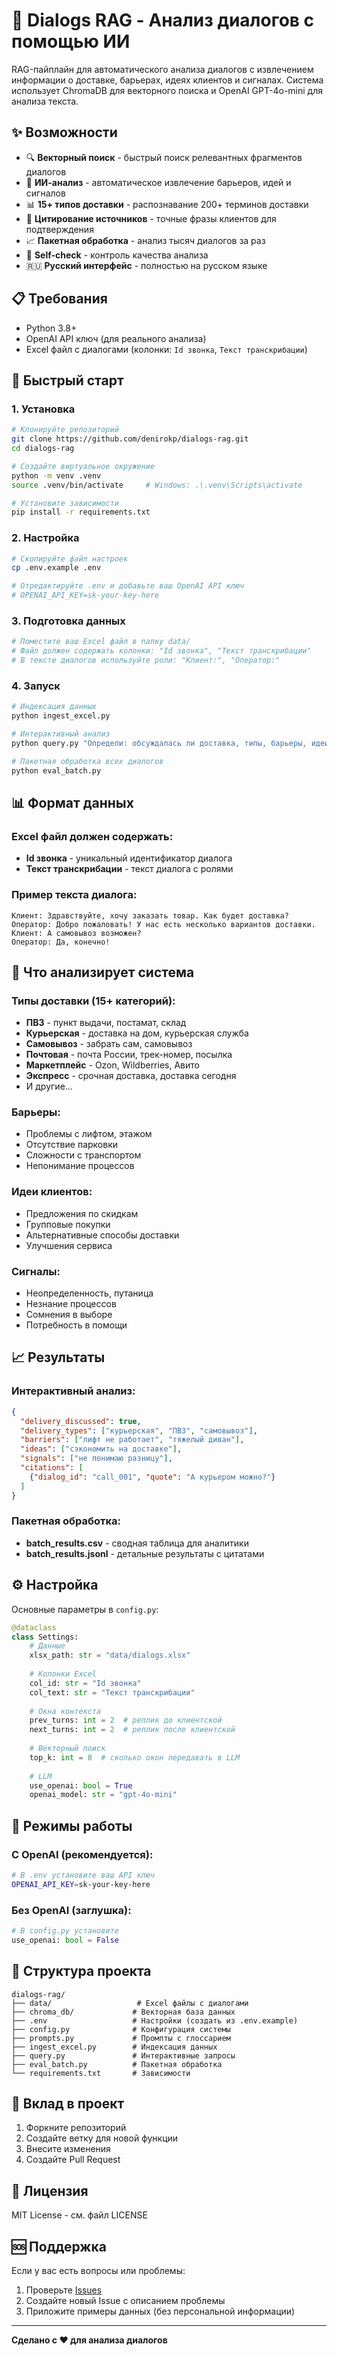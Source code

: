 # 🚀 Dialogs RAG - Анализ диалогов с помощью ИИ

RAG-пайплайн для автоматического анализа диалогов с извлечением информации о доставке, барьерах, идеях клиентов и сигналах. Система использует ChromaDB для векторного поиска и OpenAI GPT-4o-mini для анализа текста.

## ✨ Возможности

- 🔍 **Векторный поиск** - быстрый поиск релевантных фрагментов диалогов
- 🤖 **ИИ-анализ** - автоматическое извлечение барьеров, идей и сигналов
- 📊 **15+ типов доставки** - распознавание 200+ терминов доставки
- 💬 **Цитирование источников** - точные фразы клиентов для подтверждения
- 📈 **Пакетная обработка** - анализ тысяч диалогов за раз
- 🎯 **Self-check** - контроль качества анализа
- 🇷🇺 **Русский интерфейс** - полностью на русском языке

## 📋 Требования

- Python 3.8+
- OpenAI API ключ (для реального анализа)
- Excel файл с диалогами (колонки: `Id звонка`, `Текст транскрибации`)

## 🚀 Быстрый старт

### 1. Установка
```bash
# Клонируйте репозиторий
git clone https://github.com/denirokp/dialogs-rag.git
cd dialogs-rag

# Создайте виртуальное окружение
python -m venv .venv
source .venv/bin/activate     # Windows: .\.venv\Scripts\activate

# Установите зависимости
pip install -r requirements.txt
```

### 2. Настройка
```bash
# Скопируйте файл настроек
cp .env.example .env

# Отредактируйте .env и добавьте ваш OpenAI API ключ
# OPENAI_API_KEY=sk-your-key-here
```

### 3. Подготовка данных
```bash
# Поместите ваш Excel файл в папку data/
# Файл должен содержать колонки: "Id звонка", "Текст транскрибации"
# В тексте диалогов используйте роли: "Клиент:", "Оператор:"
```

### 4. Запуск
```bash
# Индексация данных
python ingest_excel.py

# Интерактивный анализ
python query.py "Определи: обсуждалась ли доставка, типы, барьеры, идеи, сигналы."

# Пакетная обработка всех диалогов
python eval_batch.py
```

## 📊 Формат данных

### Excel файл должен содержать:
- **Id звонка** - уникальный идентификатор диалога
- **Текст транскрибации** - текст диалога с ролями

### Пример текста диалога:
```
Клиент: Здравствуйте, хочу заказать товар. Как будет доставка?
Оператор: Добро пожаловать! У нас есть несколько вариантов доставки.
Клиент: А самовывоз возможен?
Оператор: Да, конечно!
```

## 🎯 Что анализирует система

### Типы доставки (15+ категорий):
- **ПВЗ** - пункт выдачи, постамат, склад
- **Курьерская** - доставка на дом, курьерская служба
- **Самовывоз** - забрать сам, самовывоз
- **Почтовая** - почта России, трек-номер, посылка
- **Маркетплейс** - Ozon, Wildberries, Авито
- **Экспресс** - срочная доставка, доставка сегодня
- И другие...

### Барьеры:
- Проблемы с лифтом, этажом
- Отсутствие парковки
- Сложности с транспортом
- Непонимание процессов

### Идеи клиентов:
- Предложения по скидкам
- Групповые покупки
- Альтернативные способы доставки
- Улучшения сервиса

### Сигналы:
- Неопределенность, путаница
- Незнание процессов
- Сомнения в выборе
- Потребность в помощи

## 📈 Результаты

### Интерактивный анализ:
```json
{
  "delivery_discussed": true,
  "delivery_types": ["курьерская", "ПВЗ", "самовывоз"],
  "barriers": ["лифт не работает", "тяжелый диван"],
  "ideas": ["сэкономить на доставке"],
  "signals": ["не понимаю разницу"],
  "citations": [
    {"dialog_id": "call_001", "quote": "А курьером можно?"}
  ]
}
```

### Пакетная обработка:
- **batch_results.csv** - сводная таблица для аналитики
- **batch_results.jsonl** - детальные результаты с цитатами

## ⚙️ Настройка

Основные параметры в `config.py`:

```python
@dataclass
class Settings:
    # Данные
    xlsx_path: str = "data/dialogs.xlsx"
    
    # Колонки Excel
    col_id: str = "Id звонка"
    col_text: str = "Текст транскрибации"
    
    # Окна контекста
    prev_turns: int = 2  # реплик до клиентской
    next_turns: int = 2  # реплик после клиентской
    
    # Векторный поиск
    top_k: int = 8  # сколько окон передавать в LLM
    
    # LLM
    use_openai: bool = True
    openai_model: str = "gpt-4o-mini"
```

## 🔧 Режимы работы

### С OpenAI (рекомендуется):
```bash
# В .env установите ваш API ключ
OPENAI_API_KEY=sk-your-key-here
```

### Без OpenAI (заглушка):
```python
# В config.py установите
use_openai: bool = False
```

## 📁 Структура проекта

```
dialogs-rag/
├── data/                   # Excel файлы с диалогами
├── chroma_db/             # Векторная база данных
├── .env                   # Настройки (создать из .env.example)
├── config.py              # Конфигурация системы
├── prompts.py             # Промпты с глоссарием
├── ingest_excel.py        # Индексация данных
├── query.py               # Интерактивные запросы
├── eval_batch.py          # Пакетная обработка
└── requirements.txt       # Зависимости
```

## 🤝 Вклад в проект

1. Форкните репозиторий
2. Создайте ветку для новой функции
3. Внесите изменения
4. Создайте Pull Request

## 📄 Лицензия

MIT License - см. файл LICENSE

## 🆘 Поддержка

Если у вас есть вопросы или проблемы:
1. Проверьте [Issues](https://github.com/denirokp/dialogs-rag/issues)
2. Создайте новый Issue с описанием проблемы
3. Приложите примеры данных (без персональной информации)

---

**Сделано с ❤️ для анализа диалогов**

